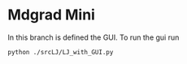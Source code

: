# Mdgrad Mini
In this branch is defined the GUI. 
To run the gui run 

```bash
python ./srcLJ/LJ_with_GUI.py
